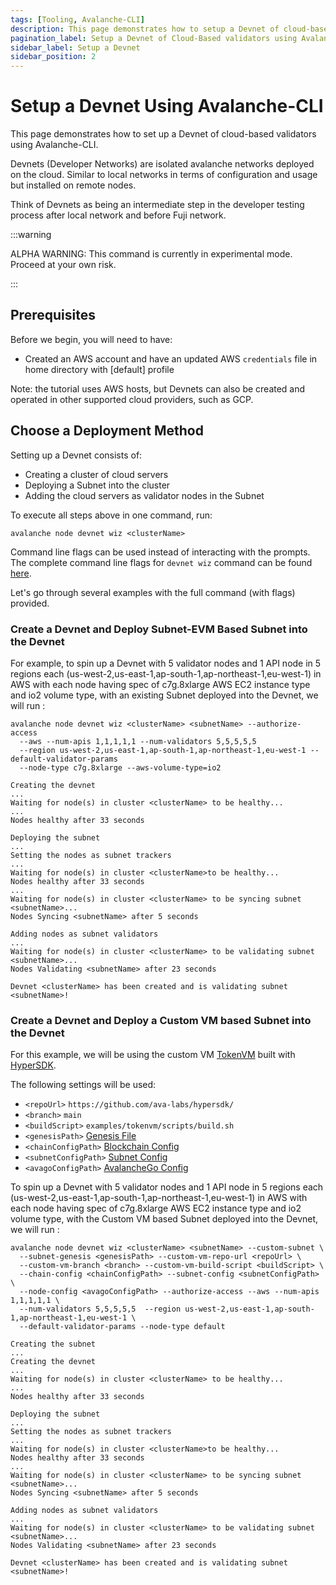 ```yaml
---
tags: [Tooling, Avalanche-CLI]
description: This page demonstrates how to setup a Devnet of cloud-based validators using the Avalanche-CLI.
pagination_label: Setup a Devnet of Cloud-Based validators using Avalanche-CLI
sidebar_label: Setup a Devnet
sidebar_position: 2
---
```


# Setup a Devnet Using Avalanche-CLI

This page demonstrates how to set up a Devnet of cloud-based validators using Avalanche-CLI.

Devnets (Developer Networks) are isolated avalanche networks deployed on the cloud. Similar to local networks
in terms of configuration and usage but installed on remote nodes.

Think of Devnets as being an intermediate step in the developer testing process after local network and before Fuji network.

:::warning

ALPHA WARNING: This command is currently in experimental mode. Proceed at your own risk.

:::

## Prerequisites

Before we begin, you will need to have:

- Created an AWS account and have an updated AWS `credentials` file in home directory with [default] profile

Note: the tutorial uses AWS hosts, but Devnets can also be created and operated in other supported
cloud providers, such as GCP.

## Choose a Deployment Method

Setting up a Devnet consists of:
- Creating a cluster of cloud servers
- Deploying a Subnet into the cluster
- Adding the cloud servers as validator nodes in the Subnet

To execute all steps above in one command, run:

```shell
avalanche node devnet wiz <clusterName>
```

Command line flags can be used instead of interacting with the prompts. The complete command line
flags for `devnet wiz` command can be found [here](/tooling/avalanche-cli.md#node-devnet-wiz).

Let's go through several examples with the full command (with flags) provided.

### Create a Devnet and Deploy Subnet-EVM Based Subnet into the Devnet

For example, to spin up a Devnet with 5 validator nodes and 1 API node in 5 regions each 
(us-west-2,us-east-1,ap-south-1,ap-northeast-1,eu-west-1) in AWS with each node having spec of 
c7g.8xlarge AWS EC2 instance type and io2 volume type, with an existing Subnet <subnetName> deployed 
into the Devnet, we will run :

```shell
avalanche node devnet wiz <clusterName> <subnetName> --authorize-access
  --aws --num-apis 1,1,1,1,1 --num-validators 5,5,5,5,5 
  --region us-west-2,us-east-1,ap-south-1,ap-northeast-1,eu-west-1 --default-validator-params 
  --node-type c7g.8xlarge --aws-volume-type=io2

Creating the devnet
...
Waiting for node(s) in cluster <clusterName> to be healthy...
...
Nodes healthy after 33 seconds

Deploying the subnet
...
Setting the nodes as subnet trackers
...
Waiting for node(s) in cluster <clusterName>to be healthy...
Nodes healthy after 33 seconds
...
Waiting for node(s) in cluster <clusterName> to be syncing subnet <subnetName>...
Nodes Syncing <subnetName> after 5 seconds

Adding nodes as subnet validators
...
Waiting for node(s) in cluster <clusterName> to be validating subnet <subnetName>...
Nodes Validating <subnetName> after 23 seconds

Devnet <clusterName> has been created and is validating subnet <subnetName>!
```

### Create a Devnet and Deploy a Custom VM based Subnet into the Devnet

For this example, we will be using the custom VM [TokenVM](https://github.com/ava-labs/hypersdk/tree/main/examples/tokenvm)
built with [HyperSDK](https://github.com/ava-labs/hypersdk).

The following settings will be used:

- `<repoUrl>` `https://github.com/ava-labs/hypersdk/`
- `<branch>` `main`
- `<buildScript>` `examples/tokenvm/scripts/build.sh`
- `<genesisPath>` [Genesis File](/tooling/cli-create-nodes/upload-a-custom-vm-to-cloud#genesis-file)
- `<chainConfigPath>` [Blockchain Config](/tooling/cli-create-nodes/upload-a-custom-vm-to-cloud#blockchain-config)
- `<subnetConfigPath>` [Subnet Config](/tooling/cli-create-nodes/upload-a-custom-vm-to-cloud#subnet-config)
- `<avagoConfigPath>` [AvalancheGo Config](/tooling/cli-create-nodes/upload-a-custom-vm-to-cloud#avalanchego-flags)

To spin up a Devnet with 5 validator nodes and 1 API node in 5 regions each
(us-west-2,us-east-1,ap-south-1,ap-northeast-1,eu-west-1) in AWS with each node having spec of
c7g.8xlarge AWS EC2 instance type and io2 volume type, with the Custom VM based Subnet <subnetName> 
deployed into the Devnet, we will run :

```shell
avalanche node devnet wiz <clusterName> <subnetName> --custom-subnet \
  --subnet-genesis <genesisPath> --custom-vm-repo-url <repoUrl> \
  --custom-vm-branch <branch> --custom-vm-build-script <buildScript> \
  --chain-config <chainConfigPath> --subnet-config <subnetConfigPath> \
  --node-config <avagoConfigPath> --authorize-access --aws --num-apis 1,1,1,1,1 \
  --num-validators 5,5,5,5,5  --region us-west-2,us-east-1,ap-south-1,ap-northeast-1,eu-west-1 \
  --default-validator-params --node-type default

Creating the subnet
...
Creating the devnet
...
Waiting for node(s) in cluster <clusterName> to be healthy...
...
Nodes healthy after 33 seconds

Deploying the subnet
...
Setting the nodes as subnet trackers
...
Waiting for node(s) in cluster <clusterName>to be healthy...
Nodes healthy after 33 seconds
...
Waiting for node(s) in cluster <clusterName> to be syncing subnet <subnetName>...
Nodes Syncing <subnetName> after 5 seconds

Adding nodes as subnet validators
...
Waiting for node(s) in cluster <clusterName> to be validating subnet <subnetName>...
Nodes Validating <subnetName> after 23 seconds

Devnet <clusterName> has been created and is validating subnet <subnetName>!
```